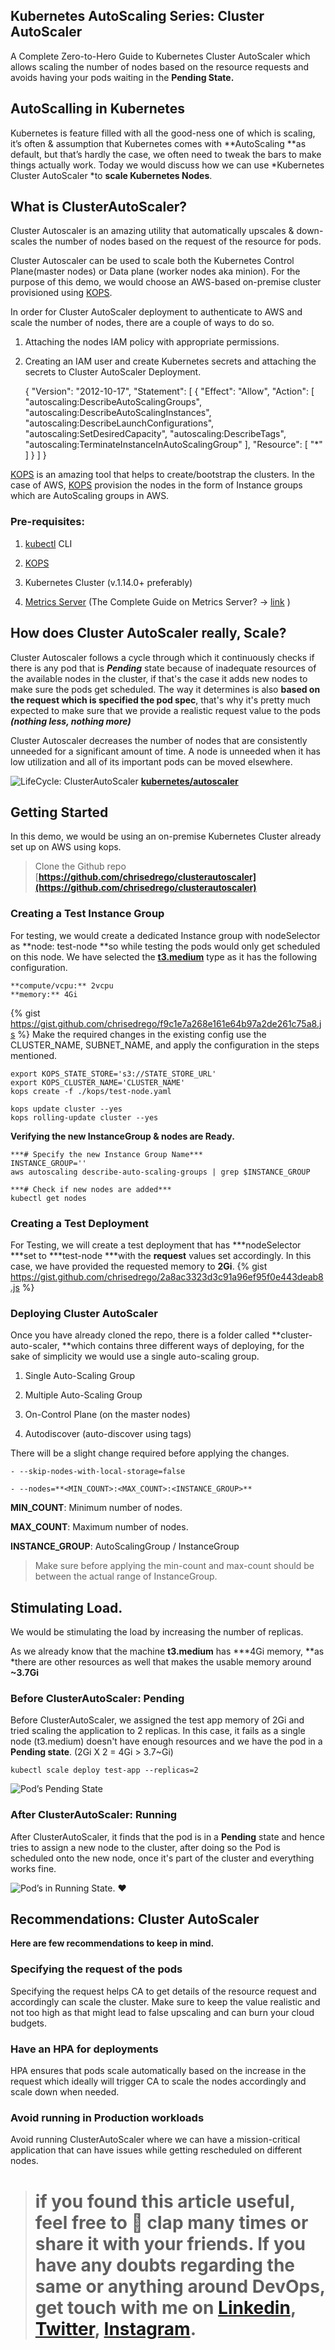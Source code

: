 
## Kubernetes AutoScaling Series: Cluster AutoScaler

A Complete Zero-to-Hero Guide to Kubernetes Cluster AutoScaler which allows scaling the number of nodes based on the resource requests and avoids having your pods waiting in the **Pending State.**

## AutoScalling in Kubernetes

Kubernetes is feature filled with all the good-ness one of which is scaling, it’s often & assumption that Kubernetes comes with **AutoScaling **as default, but that’s hardly the case, we often need to tweak the bars to make things actually work. Today we would discuss how we can use *Kubernetes Cluster AutoScaler *to **scale Kubernetes Nodes**.

## What is ClusterAutoScaler?

Cluster Autoscaler is an amazing utility that automatically upscales & down-scales the number of nodes based on the request of the resource for pods.

Cluster Autoscaler can be used to scale both the Kubernetes Control Plane(master nodes) or Data plane (worker nodes aka minion). For the purpose of this demo, we would choose an AWS-based on-premise cluster provisioned using [KOPS](https://kops.sigs.k8s.io/).

In order for Cluster AutoScaler deployment to authenticate to AWS and scale the number of nodes, there are a couple of ways to do so.

 1. Attaching the nodes IAM policy with appropriate permissions.

 2. Creating an IAM user and create Kubernetes secrets and attaching the secrets to Cluster AutoScaler Deployment.

    {
      "Version": "2012-10-17",
      "Statement": [
        {
          "Effect": "Allow",
          "Action": [
            "autoscaling:DescribeAutoScalingGroups",
            "autoscaling:DescribeAutoScalingInstances",
            "autoscaling:DescribeLaunchConfigurations",
            "autoscaling:SetDesiredCapacity",
            "autoscaling:DescribeTags",
            "autoscaling:TerminateInstanceInAutoScalingGroup"
          ],
          "Resource": [
            "*"
          ]
        }
      ]
    }

[KOPS](https://kops.sigs.k8s.io/) is an amazing tool that helps to create/bootstrap the clusters. In the case of AWS, [KOPS](https://kops.sigs.k8s.io/) provision the nodes in the form of Instance groups which are AutoScaling groups in AWS.

### Pre-requisites:

 1. [kubectl](https://kubernetes.io/docs/tasks/tools/) CLI

 2. [KOPS](https://kops.sigs.k8s.io/)

 3. Kubernetes Cluster (v.1.14.0+ preferably)

 4. [Metrics Server](https://chrisedrego.medium.com/kubernetes-monitoring-metrics-server-8ee562df97fc) (The Complete Guide on Metrics Server? -> [link](https://chrisedrego.medium.com/kubernetes-monitoring-metrics-server-8ee562df97fc) )

## How does Cluster AutoScaler really, Scale?

Cluster Autoscaler follows a cycle through which it continuously checks if there is any pod that is ***Pending*** state because of inadequate resources of the available nodes in the cluster, if that's the case it adds new nodes to make sure the pods get scheduled. The way it determines is also **based on the request which is specified the pod spec**, that's why it's pretty much expected to make sure that we provide a realistic request value to the pods ***(nothing less, nothing more)***

Cluster Autoscaler decreases the number of nodes that are consistently unneeded for a significant amount of time. A node is unneeded when it has low utilization and all of its important pods can be moved elsewhere.

![LifeCycle: ClusterAutoScaler](https://cdn-images-1.medium.com/max/2000/1*oYL-R7gdi4vafutvC59J6g.gif)
[**kubernetes/autoscaler**](https://github.com/kubernetes/autoscaler/blob/master/cluster-autoscaler/FAQ.md)

## Getting Started

In this demo, we would be using an on-premise Kubernetes Cluster already set up on AWS using kops.
>  Clone the Github repo [**https://github.com/chrisedrego/clusterautoscaler](https://github.com/chrisedrego/clusterautoscaler)**

### Creating a Test Instance Group

For testing, we would create a dedicated Instance group with nodeSelector as **node: test-node **so while testing the pods would only get scheduled on this node. We have selected the **[t3.medium](https://aws.amazon.com/ec2/instance-types/t3/)** type as it has the following configuration.

    **compute/vcpu:** 2vcpu
    **memory:** 4Gi
{% gist https://gist.github.com/chrisedrego/f9c1e7a268e161e64b97a2de261c75a8.js %}
Make the required changes in the existing config use the CLUSTER_NAME, SUBNET_NAME, and apply the configuration in the steps mentioned.

    export KOPS_STATE_STORE='s3://STATE_STORE_URL'
    export KOPS_CLUSTER_NAME='CLUSTER_NAME'
    kops create -f ./kops/test-node.yaml

    kops update cluster --yes
    kops rolling-update cluster --yes

**Verifying the new InstanceGroup & nodes are Ready.**

    ***# Specify the new Instance Group Name***
    INSTANCE_GROUP=''
    aws autoscaling describe-auto-scaling-groups | grep $INSTANCE_GROUP

    ***# Check if new nodes are added***
    kubectl get nodes 

### Creating a Test Deployment

For Testing, we will create a test deployment that has ***nodeSelector ***set to ***test-node ***with the **request** values set accordingly. In this case, we have provided the requested memory to **2Gi**.
{% gist https://gist.github.com/chrisedrego/2a8ac3323d3c91a96ef95f0e443deab8.js %}
### Deploying Cluster AutoScaler

Once you have already cloned the repo, there is a folder called **cluster-auto-scaler, **which contains three different ways of deploying, for the sake of simplicity we would use a single auto-scaling group.

 1. Single Auto-Scaling Group

 2. Multiple Auto-Scaling Group

 3. On-Control Plane (on the master nodes)

 4. Autodiscover (auto-discover using tags)

There will be a slight change required before applying the changes.

    - --skip-nodes-with-local-storage=false

    - --nodes=**<MIN_COUNT>:<MAX_COUNT>:<INSTANCE_GROUP>**

**MIN_COUNT**: Minimum number of nodes.

**MAX_COUNT**: Maximum number of nodes.

**INSTANCE_GROUP**: AutoScalingGroup / InstanceGroup
>  Make sure before applying the min-count and max-count should be between the actual range of InstanceGroup.

## Stimulating Load.

We would be stimulating the load by increasing the number of replicas.

As we already know that the machine **t3.medium** has ***4Gi memory, **as *there are other resources as well that makes the usable memory around **~3.7Gi**

### Before ClusterAutoScaler: Pending

Before ClusterAutoScaler, we assigned the test app memory of 2Gi and tried scaling the application to 2 replicas. In this case, it fails as a single node (t3.medium) doesn't have enough resources and we have the pod in a **Pending state**. (2Gi X 2 = 4Gi > 3.7~Gi)

    kubectl scale deploy test-app --replicas=2

![Pod’s Pending State](https://cdn-images-1.medium.com/max/2144/1*-XmyFQmWDgxZAzO4ur14lA.gif)

### After ClusterAutoScaler: Running

After ClusterAutoScaler, it finds that the pod is in a **Pending** state and hence tries to assign a new node to the cluster, after doing so the Pod is scheduled onto the new node, once it's part of the cluster and everything works fine.

![Pod’s in Running State. ❤](https://cdn-images-1.medium.com/max/2000/1*l31K123MoyDHdpoqRezOkg.gif)

## Recommendations: Cluster AutoScaler

**Here are few recommendations to keep in mind.**

### Specifying the request of the pods

Specifying the request helps CA to get details of the resource request and accordingly can scale the cluster. Make sure to keep the value realistic and not too high as that might lead to false upscaling and can burn your cloud budgets.

### Have an HPA for deployments

HPA ensures that pods scale automatically based on the increase in the request which ideally will trigger CA to scale the nodes accordingly and scale down when needed.

### Avoid running in Production workloads

Avoid running ClusterAutoScaler where we can have a mission-critical application that can have issues while getting rescheduled on different nodes.
> # if you found this article useful, feel free to 👏 clap many times or share it with your friends. If you have any doubts regarding the same or anything around DevOps, get touch with me on [Linkedin](https://www.linkedin.com/in/chrisedrego), [Twitter](https://twitter.com/chrisedrego), [Instagram](https://www.instagram.com/chrisedrego/).
